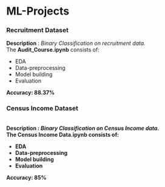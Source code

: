 # ML-Projects

<b><h3>Recruitment Dataset</h3></b>
<b>Description</b> : <i>Binary Classification on recruitment data.</i></br>
The <b>Audit_Course.ipynb</b> consists of:
 <ul>
 <li>EDA</li>
 <li>Data-preprocessing</li>
 <li>Model building</li>
 <li>Evaluation</li>
 </ul>
 <b>Accuracy<b>: 88.37%
 
<b><h3>Census Income Dataset</h3></b></br>
<b>Description</b> : <i>Binary Classification on Census Income data.</i></br>
The <b>Census Income Data.ipynb</b> consists of:
 <ul>
 <li>EDA</li>
 <li>Data-preprocessing</li>
 <li>Model building</li>
 <li>Evaluation</li>
 </ul>
 <b>Accuracy</b>: 85%
